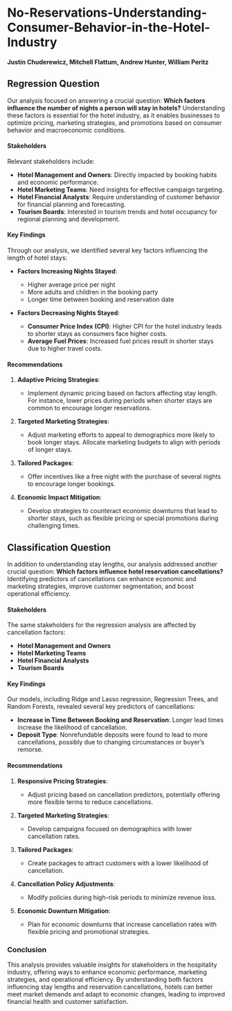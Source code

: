 # No-Reservations-Understanding-Consumer-Behavior-in-the-Hotel-Industry

#### Justin Chuderewicz, Mitchell Flattum, Andrew Hunter, William Peritz

## Regression Question

Our analysis focused on answering a crucial question: **Which factors influence the number of nights a person will stay in hotels?** Understanding these factors is essential for the hotel industry, as it enables businesses to optimize pricing, marketing strategies, and promotions based on consumer behavior and macroeconomic conditions.

#### Stakeholders

Relevant stakeholders include:
- **Hotel Management and Owners**: Directly impacted by booking habits and economic performance.
- **Hotel Marketing Teams**: Need insights for effective campaign targeting.
- **Hotel Financial Analysts**: Require understanding of customer behavior for financial planning and forecasting.
- **Tourism Boards**: Interested in tourism trends and hotel occupancy for regional planning and development.

#### Key Findings

Through our analysis, we identified several key factors influencing the length of hotel stays:
- **Factors Increasing Nights Stayed**:
  - Higher average price per night
  - More adults and children in the booking party
  - Longer time between booking and reservation date

- **Factors Decreasing Nights Stayed**:
  - **Consumer Price Index (CPI)**: Higher CPI for the hotel industry leads to shorter stays as consumers face higher costs.
  - **Average Fuel Prices**: Increased fuel prices result in shorter stays due to higher travel costs.

#### Recommendations

1. **Adaptive Pricing Strategies**:
   - Implement dynamic pricing based on factors affecting stay length. For instance, lower prices during periods when shorter stays are common to encourage longer reservations.

2. **Targeted Marketing Strategies**:
   - Adjust marketing efforts to appeal to demographics more likely to book longer stays. Allocate marketing budgets to align with periods of longer stays.

3. **Tailored Packages**:
   - Offer incentives like a free night with the purchase of several nights to encourage longer bookings.

4. **Economic Impact Mitigation**:
   - Develop strategies to counteract economic downturns that lead to shorter stays, such as flexible pricing or special promotions during challenging times.

## Classification Question

In addition to understanding stay lengths, our analysis addressed another crucial question: **Which factors influence hotel reservation cancellations?** Identifying predictors of cancellations can enhance economic and marketing strategies, improve customer segmentation, and boost operational efficiency.

#### Stakeholders

The same stakeholders for the regression analysis are affected by cancellation factors:
- **Hotel Management and Owners**
- **Hotel Marketing Teams**
- **Hotel Financial Analysts**
- **Tourism Boards**

#### Key Findings

Our models, including Ridge and Lasso regression, Regression Trees, and Random Forests, revealed several key predictors of cancellations:
- **Increase in Time Between Booking and Reservation**: Longer lead times increase the likelihood of cancellation.
- **Deposit Type**: Nonrefundable deposits were found to lead to more cancellations, possibly due to changing circumstances or buyer’s remorse.

#### Recommendations

1. **Responsive Pricing Strategies**:
   - Adjust pricing based on cancellation predictors, potentially offering more flexible terms to reduce cancellations.

2. **Targeted Marketing Strategies**:
   - Develop campaigns focused on demographics with lower cancellation rates.

3. **Tailored Packages**:
   - Create packages to attract customers with a lower likelihood of cancellation.

4. **Cancellation Policy Adjustments**:
   - Modify policies during high-risk periods to minimize revenue loss.

5. **Economic Downturn Mitigation**:
   - Plan for economic downturns that increase cancellation rates with flexible pricing and promotional strategies.

### Conclusion

This analysis provides valuable insights for stakeholders in the hospitality industry, offering ways to enhance economic performance, marketing strategies, and operational efficiency. By understanding both factors influencing stay lengths and reservation cancellations, hotels can better meet market demands and adapt to economic changes, leading to improved financial health and customer satisfaction.

